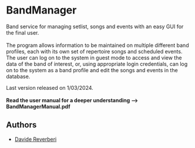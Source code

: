 # BandManager
Band service for managing setlist, songs and events with an easy GUI for the final user.<br><br>
The program allows information to be maintained on multiple different band profiles, each 
with its own set of repertoire songs and scheduled events. The user can log on to the system 
in guest mode to access and view the data of the band of interest, or, using appropriate login 
credentials, can log on to the system as a band profile and edit the songs and events in the 
database.<br>

Last version released on 1/03/2024.<br><br>
**Read the user manual for a deeper understanding --> BandManagerManual.pdf**

## Authors
- [Davide Reverberi](https://www.github.com/DaddaOperator)
